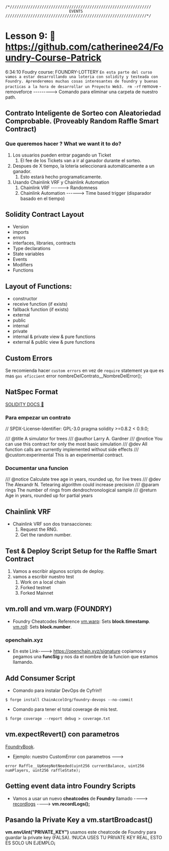     /*//////////////////////////////////////////////////////////////
                                EVENTS
    //////////////////////////////////////////////////////////////*/

# Lesson 9: 🤩 https://github.com/catherinee24/Foundry-Course-Patrick 
6:34:10 
Foudry course: FOUNDRY-LOTTERY
``En esta parte del curso vamos a estar desarrollando una loteria con solidity y testeada con Foundry. Aprenderemos muchas cosas interesantes de foundry y buenas practicas a la hora de desarrollar un Proyecto Web3. ``
``rm -rf`` remove -removeforce ---------> Comando para eliminar una carpeta de nuestro path.

## Contrato Inteligente de Sorteo con Aleatoriedad Comprobable. (Proveably Random Raffle Smart Contract)

### Que queremos hacer ? What we want it to do?
1. Los usuarios pueden entrar pagando un Ticket
    1. El fee de los Tickets van a ir al ganador durante el sorteo.
2. Despues de X tiempo, la lotería seleccionará automáticamente a un ganador.
    1. Esto estará hecho programaticamente.
3. Usando Chainlink VRF y Chainlink Automation 
    1. Chainlink VRF ------> Randomness
    2. Chainlink Automation ------> Time based trigger (disparador basado en el tiempo)

## Solidity Contract Layout 

- Version
- imports
- errors
- interfaces, libraries, contracts
- Type declarations
- State variables
- Events
- Modifiers
- Functions

## Layout of Functions:
- constructor
- receive function (if exists)
- fallback function (if exists)
- external
- public
- internal
- private
- internal & private view & pure functions
- external & public view & pure functions

## Custom Errors
Se recomienda hacer ``custom errors`` en vez de ``require`` statement ya que es mas ``gas eficcient`` 
error nombreDelContrato__NombreDelError();

## NatSpec Format
[SOLIDITY DOCS 🫡](https://docs.soliditylang.org/en/v0.8.21/natspec-format.html)
### Para empezar un contrato 

// SPDX-License-Identifier: GPL-3.0
pragma solidity >=0.8.2 < 0.9.0;

/// @title A simulator for trees
/// @author Larry A. Gardner
/// @notice You can use this contract for only the most basic simulation
/// @dev All function calls are currently implemented without side effects
/// @custom:experimental This is an experimental contract.

### Documentar una funcion 
/// @notice Calculate tree age in years, rounded up, for live trees
/// @dev The Alexandr N. Tetearing algorithm could increase precision
/// @param rings The number of rings from dendrochronological sample
/// @return Age in years, rounded up for partial years

## Chainlink VRF
- Chainlink VRF son dos transacciones:
    1. Request the RNG.
    2. Get the random number.

## Test & Deploy Script Setup for the Raffle Smart Contract 
1. Vamos a escribir algunos scripts de deploy.
2. vamos a escribir nuestro test
    1. Work on a local chain 
    2. Forked testnet 
    3. Forked Mainnet 

## vm.roll and vm.warp (FOUNDRY)
- Foundry Cheatcodes Reference
[vm.warp](https://book.getfoundry.sh/cheatcodes/warp?highlight=vm.warp#examples): Sets **block.timestamp**.
[vm.roll](https://book.getfoundry.sh/cheatcodes/roll?highlight=vm.roll#examples): Sets **block.number**.

### openchain.xyz 
- En este Link----> https://openchain.xyz/signature copiamos y pegamos una **funcSig** y nos da el nombre de la funcion que estamos llamando.

## Add Consumer Script
- Comando para instalar DevOps de Cyfrin!!
```shell
$ forge install ChainAccelOrg/foundry-devops --no-commit
```

- Comando para tener el total coverage de mis test.
```shell
$ forge coverage --report debug > coverage.txt
```

## vm.expectRevert() con parametros
[FoundryBook](https://book.getfoundry.sh/cheatcodes/expect-revert?highlight=expectRevert#examples).

- Ejemplo: nuestro CustomError con parametros ---> 
```solidity
error Raffle__UpKeepNotNeeded(uint256 currentBalance, uint256 numPlayers, uint256 raffleState);
```

## Getting event data intro Foundry Scripts
- Vamos a usar un nuevo **cheatcodes** de **Foundry** llamado ----> [recordlogs](https://book.getfoundry.sh/cheatcodes/record-logs?highlight=recordLogs#recordlogs) ----> **vm.recordLogs();**

## Pasando la Private Key a vm.startBroadcast()
**vm.envUint("PRIVATE_KEY")** usamos este cheatcode de Foundry para guardar la private key (FALSA).
!NUCA USES TU PRIVATE KEY REAL, ESTO ES SOLO UN EJEMPLO¡
